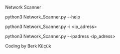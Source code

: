 Network Scanner

python3 Network_Scanner.py --help

python3 Network_Scanner.py -i <ip_adress> 

python3 Network_Scanner.py --ipadress <ip_adress>

Coding by Berk Küçük
